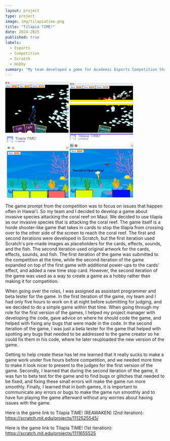 ```yaml
---
layout: project
type: project
image: img/tilapiatime.png
title: "Tilapia TIME!"
date: 2024-2025
published: true
labels:
  - Esports
  - Competition
  - Scratch
  - Hobby
summary: "My team developed a game for Academic Esports Competition that tackles the prompt about environmental issues in Hawai'i."
---
```


<div class="text-center p-4">
  <img width="200px" src="../img/tilapiatimegame.png">
  <img width="200px" src="../img/tilapiagame.png">
  <img width="200px" src="../img/timegame.png">
  <img width="200px" src="../img/time.png">
</div>

The game prompt from the competition was to focus on issues that happen often in Hawai'i. So my team and I decided to develop a game about invasive species attacking the coral reef on Maui. We decided to use tilapia as our invasive species that is attacking the coral reef. The game itself is a horde shooter-like game that takes in cards to stop the tilapia from crossing over to the other side of the screen to reach the coral reef. The first and second iterations were developed in Scratch, but the first iteration used Scratch's pre-made images as placeholders for the cards, effects, sounds, and the fish. The second iteration used original artwork for the cards, effects, sounds, and fish. The first iteration of the game was submitted to the competition at the time, while the second iteration of the game expanded on top of the first game with additional power-ups to the cards' effect, and added a new time stop card. However, the second iteration of the game was used as a way to create a game as a hobby rather than making it for competition.

When going over the roles, I was assigned as assistant programmer and beta tester for the game. In the first iteration of the game, my team and I had only five hours to work on it at night before submitting for judging, and we decided to do a simple game within that time. When going through my role for the first version of the games, I helped my project manager with developing the code, gave advice on where he should code the game, and helped with fixing any bugs that were made in the code. In the second iteration of the game, I was just a beta tester for the game that helped with spotting any bugs that needed to be addressed to the game creator so he could fix them in his code, where he later reuploaded the new version of the game.

Getting to help create these has let me learned that it really sucks to make a game work under five hours before competition, and we needed more time to make it look nicer to present to the judges for the first version of the game. Secondly, I learned that during the second iteration of the game, it was fun to beta test for the game and to find bugs or glitches that needed to be fixed, and fixing these small errors will make the game run more smoothly. Finally, I learned that in both games, it is important to communicate any errors or bugs to make the game run smoothly and to have fun playing the game afterward without any worries about having issues with the game.


Here is the game link to Tilapia TIME! (REAWAKEN)   (2nd iteration): <https://scratch.mit.edu/projects/1112525545/>

Here is the game link to Tilapia TIME!   (1st iteration): <https://scratch.mit.edu/projects/1111655525>

